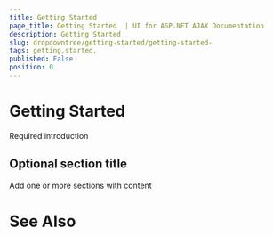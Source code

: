 ```yaml
---
title: Getting Started 
page_title: Getting Started  | UI for ASP.NET AJAX Documentation
description: Getting Started 
slug: dropdowntree/getting-started/getting-started-
tags: getting,started,
published: False
position: 0
---
```


# Getting Started 



Required introduction

## Optional section title

Add one or more sections with content

# See Also
